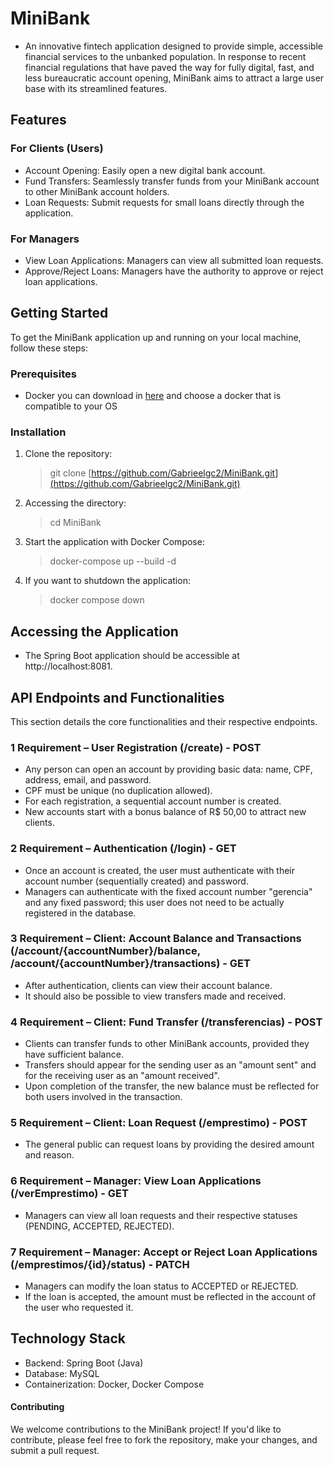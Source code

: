 # MiniBank
- An innovative fintech application designed to provide simple, accessible financial services to the unbanked population. In response to recent financial regulations that have paved the way for fully digital, fast, and less bureaucratic account opening, MiniBank aims to attract a large user base with its streamlined features.

## Features
### For Clients (Users)
- Account Opening: Easily open a new digital bank account.
- Fund Transfers: Seamlessly transfer funds from your MiniBank account to other MiniBank account holders.
- Loan Requests: Submit requests for small loans directly through the application.

### For Managers
- View Loan Applications: Managers can view all submitted loan requests.
- Approve/Reject Loans: Managers have the authority to approve or reject loan applications.


## Getting Started
To get the MiniBank application up and running on your local machine, follow these steps:

### Prerequisites
- Docker you can download in [here](https://www.docker.com/products/docker-desktop/) and choose a docker that is compatible to your OS

### Installation
1. Clone the repository:
   > git clone [https://github.com/Gabrieelgc2/MiniBank.git](https://github.com/Gabrieelgc2/MiniBank.git)

2. Accessing the directory:
   > cd MiniBank  

3. Start the application with Docker Compose:
   > docker-compose up --build -d
4. If you want to shutdown the application:
   > docker compose down
## Accessing the Application
- The Spring Boot application should be accessible at http://localhost:8081.
## API Endpoints and Functionalities
This section details the core functionalities and their respective endpoints.

### 1 Requirement – User Registration (/create) - POST
- Any person can open an account by providing basic data: name, CPF, address, email, and password.
- CPF must be unique (no duplication allowed).
- For each registration, a sequential account number is created.
- New accounts start with a bonus balance of R$ 50,00 to attract new clients.
### 2 Requirement – Authentication (/login) - GET
- Once an account is created, the user must authenticate with their account number (sequentially created) and password.
- Managers can authenticate with the fixed account number "gerencia" and any fixed password; this user does not need to be actually registered in the database.
### 3 Requirement – Client: Account Balance and Transactions (/account/{accountNumber}/balance, /account/{accountNumber}/transactions) - GET
- After authentication, clients can view their account balance.
- It should also be possible to view transfers made and received.
### 4 Requirement – Client: Fund Transfer (/transferencias) - POST
- Clients can transfer funds to other MiniBank accounts, provided they have sufficient balance.
- Transfers should appear for the sending user as an "amount sent" and for the receiving user as an "amount received".
- Upon completion of the transfer, the new balance must be reflected for both users involved in the transaction.
### 5 Requirement – Client: Loan Request (/emprestimo) - POST
- The general public can request loans by providing the desired amount and reason.
### 6 Requirement – Manager: View Loan Applications (/verEmprestimo) - GET
- Managers can view all loan requests and their respective statuses (PENDING, ACCEPTED, REJECTED).
### 7 Requirement – Manager: Accept or Reject Loan Applications (/emprestimos/{id}/status) - PATCH
- Managers can modify the loan status to ACCEPTED or REJECTED.
- If the loan is accepted, the amount must be reflected in the account of the user who requested it.
## Technology Stack
- Backend: Spring Boot (Java)
- Database: MySQL
- Containerization: Docker, Docker Compose
#### Contributing
We welcome contributions to the MiniBank project! If you'd like to contribute, please feel free to fork the repository, make your changes, and submit a pull request.